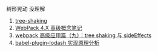树形晃动 没理解

1. [tree-shaking](https://webpack.docschina.org/guides/tree-shaking/#root)
2. [WebPack 4.X 高级概念笔记](https://blog.csdn.net/cj9551/article/details/90488388)
3. [webpack 高级应用篇（九）：tree shaking 与 sideEffects](https://blog.csdn.net/qq_41887214/article/details/121922348)
4. [babel-plugin-lodash 实现原理分析](http://qiutianaimeili.com/html/page/2019/11/7rs0ad3xq1x.html)
